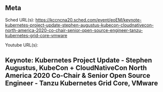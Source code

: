 ## Meta
Sched URL(s): https://kccncna20.sched.com/event/eoEM/keynote-kubernetes-project-update-stephen-augustus-kubecon-cloudnativecon-north-america-2020-co-chair-senior-open-source-engineer-tanzu-kubernetes-grid-core-vmware

Youtube URL(s):

## Keynote: Kubernetes Project Update - Stephen Augustus, KubeCon + CloudNativeCon North America 2020 Co-Chair & Senior Open Source Engineer - Tanzu Kubernetes Grid Core, VMware

